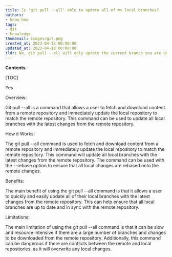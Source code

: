 ```yaml
---
title: Is 'git pull --all' able to update all of my local branches?
authors:
- know_how
tags:
- git
- knowledge
thumbnail: images/git.png
created_at: 2023-04-18 00:00:00
updated_at: 2023-04-18 00:00:00
tldr: No, git pull --all will only update the current branch you are on.
---
```


**Contents**

[TOC]

Yes

Overview:

Git pull --all is a command that allows a user to fetch and download content from a remote repository and immediately update the local repository to match the remote repository. This command can be used to update all local branches with the latest changes from the remote repository.

How it Works:

The git pull --all command is used to fetch and download content from a remote repository and immediately update the local repository to match the remote repository. This command will update all local branches with the latest changes from the remote repository. The command can be used with the --rebase option to ensure that all local changes are rebased onto the remote changes.

Benefits:

The main benefit of using the git pull --all command is that it allows a user to quickly and easily update all of their local branches with the latest changes from the remote repository. This can help ensure that all local branches are up to date and in sync with the remote repository.

Limitations:

The main limitation of using the git pull --all command is that it can be slow and resource intensive if there are a large number of branches and changes to be downloaded from the remote repository. Additionally, this command can be dangerous if there are conflicts between the remote and local repositories, as it will overwrite any local changes.
